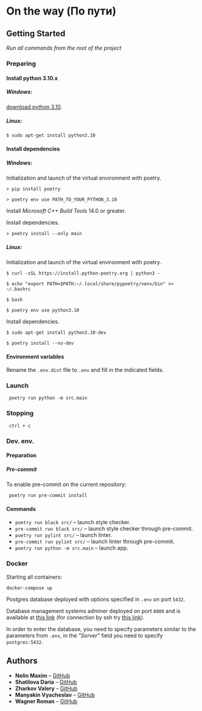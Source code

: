 # Оn the way (По пути)

## Getting Started

_Run all commands from the root of the project_

### Preparing

#### Install python 3.10.x

##### Windows:

[download python 3.10](https://www.python.org/downloads/release/python-3100/).

##### Linux:

```shell
$ sudo apt-get install python3.10
```

#### Install dependencies

##### Windows:

Initialization and launch of the virtual environment with poetry.

```shell
> pip install poetry

> poetry env use PATH_TO_YOUR_PYTHON_3.10
```

Install _Microsoft C++ Build Tools_ 14.0 or greater.

Install dependencies.

```shell
> poetry install --only main
```

##### Linux:

Initialization and launch of the virtual environment with poetry.

```shell
$ curl -sSL https://install.python-poetry.org | python3 -

$ echo "export PATH=$PATH:~/.local/share/pypoetry/venv/bin" >> ~/.bashrc

$ bash

$ poetry env use python3.10
```

Install dependencies.

```shell
$ sudo apt-get install python3.10-dev

$ poetry install --no-dev
```

#### Environment variables

Rename the `.env.dist` file to `.env` and fill in the indicated fields.

### Launch

```shell
 poetry run python -m src.main
```

### Stopping

```shell
 ctrl + c
```

### Dev. env.

#### Preparation

##### Pre-commit

To enable pre-commit on the current repository:

```shell
 poetry run pre-commit install
```

#### Commands

- `poetry run black src/` – launch style checker.
- `pre-commit run black src/` – launch style checker through pre-commit.
- `poetry run pylint src/` – launch linter.
- `pre-commit run pylint src/` – launch linter through pre-commit.
- `poetry run python -m src.main` – launch app.

### Docker

Starting all containers:

`docker-compose up`

Postgres database deployed with options specified in `.env` on port `5432`.

Database management systems adminer deployed on port `8080` and is available at [this link](http://localhost:8080/) (for connection by ssh try [this link](http://0.0.0.0:8080)).

In order to enter the database, you need to specify parameters similar to the parameters from `.env`, in the _"Server"_ field you need to specify `postgres:5432`.

## Authors

* **Nelin Maxim** – [GitHub](https://github.com/Nelin-M)
* **Shatilova Daria** – [GitHub](https://github.com/solovyova-1996)
* **Zharkov Valery** – [GitHub](https://github.com/Lykor)
* **Manyakin Vyacheslav** – [GitHub](https://github.com/vmanyakin)
* **Wagner Roman** – [GitHub](https://github.com/Cartez55)
